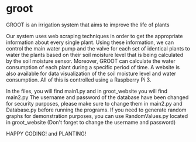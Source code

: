 # groot
GROOT is an irrigation system that aims to improve the life of plants

Our system uses web scraping techniques in order to get the appropriate information about every single plant.
Using these information, we can control the main water pump and the valve for each set of identical plants to water the plants based on their soil moisture level that is being calculated by the soil moisture sensor.
Moreover, GROOT  can calculate the water consumption of each plant during a specific period of time.
A website is also available for data visualization of the soil moisture level and water consumption.
All of this is controlled using a Raspberry Pi 3.

In the files, you will find main1.py and in groot_website you will find main2.py
The username and password of the database have been changed for security purposes, please make sure to change them in main2.py and Database.py before running the programs.
If you need to generate random graphs for demonstration purposes, you can use RandomValues.py located in groot_website (Don't forget to change the username and password)

HAPPY CODING! and PLANTING!
